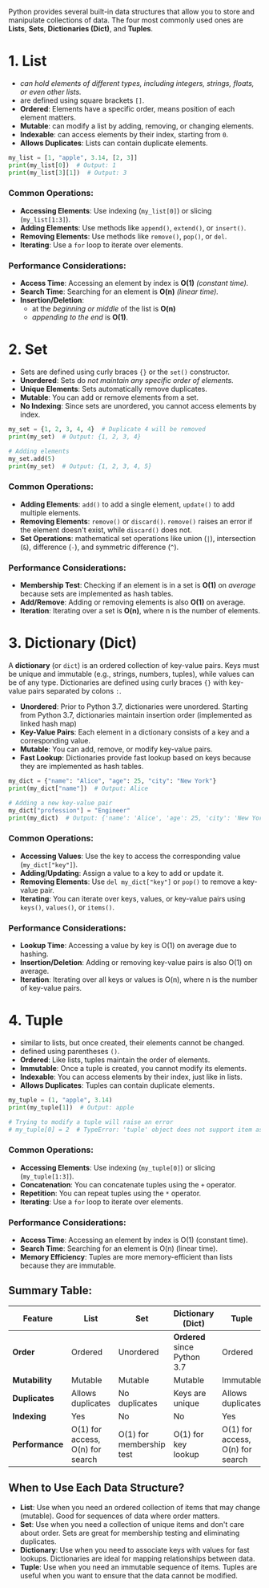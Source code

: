 Python provides several built-in data structures that allow you to store and manipulate collections of data. The four most commonly used ones are **Lists**, **Sets**, **Dictionaries (Dict)**, and **Tuples**.

# 1. **List**

- _can hold elements of different types, including integers, strings, floats, or even other lists._
- are defined using square brackets `[]`.
- **Ordered**: Elements have a specific order, means position of each element matters.
- **Mutable**: can modify a list by adding, removing, or changing elements.
- **Indexable**: can access elements by their index, starting from `0`.
- **Allows Duplicates**: Lists can contain duplicate elements.

```python
my_list = [1, "apple", 3.14, [2, 3]]
print(my_list[0])  # Output: 1
print(my_list[3][1])  # Output: 3
```

### Common Operations:
- **Accessing Elements**: Use indexing (`my_list[0]`) or slicing (`my_list[1:3]`).
- **Adding Elements**: Use methods like `append()`, `extend()`, or `insert()`.
- **Removing Elements**: Use methods like `remove()`, `pop()`, or `del`.
- **Iterating**: Use a `for` loop to iterate over elements.

### Performance Considerations:
- **Access Time**: Accessing an element by index is **O(1)** _(constant time)._
- **Search Time**: Searching for an element is **O(n)** _(linear time)._
- **Insertion/Deletion**:
  - at the _beginning or middle_ of the list is **O(n)**
  - _appending to the end_ is **O(1)**.

# 2. **Set**

- Sets are defined using curly braces `{}` or the `set()` constructor.
- **Unordered**: Sets do _not maintain any specific order of elements._
- **Unique Elements**: Sets automatically remove duplicates.
- **Mutable**: You can add or remove elements from a set.
- **No Indexing**: Since sets are unordered, you cannot access elements by index.

```python
my_set = {1, 2, 3, 4, 4}  # Duplicate 4 will be removed
print(my_set)  # Output: {1, 2, 3, 4}

# Adding elements
my_set.add(5)
print(my_set)  # Output: {1, 2, 3, 4, 5}
```

### Common Operations:
- **Adding Elements**: `add()` to add a single element, `update()` to add multiple elements.
- **Removing Elements**: `remove()` or `discard()`. `remove()` raises an error if the element doesn't exist, while `discard()` does not.
- **Set Operations**: mathematical set operations like union (`|`), intersection (`&`), difference (`-`), and symmetric difference (`^`).

### Performance Considerations:
- **Membership Test**: Checking if an element is in a set is **O(1)** on _average_ because sets are implemented as hash tables.
- **Add/Remove**: Adding or removing elements is also **O(1)** on average.
- **Iteration**: Iterating over a set is **O(n)**, where n is the number of elements.

# 3. **Dictionary (Dict)**

A **dictionary** (or `dict`) is an ordered collection of key-value pairs. Keys must be unique and immutable (e.g., strings, numbers, tuples), while values can be of any type. Dictionaries are defined using curly braces `{}` with key-value pairs separated by colons `:`.

- **Unordered**: Prior to Python 3.7, dictionaries were unordered. Starting from Python 3.7, dictionaries maintain insertion order (implemented as linked hash map)
- **Key-Value Pairs**: Each element in a dictionary consists of a key and a corresponding value.
- **Mutable**: You can add, remove, or modify key-value pairs.
- **Fast Lookup**: Dictionaries provide fast lookup based on keys because they are implemented as hash tables.

```python
my_dict = {"name": "Alice", "age": 25, "city": "New York"}
print(my_dict["name"])  # Output: Alice

# Adding a new key-value pair
my_dict["profession"] = "Engineer"
print(my_dict)  # Output: {'name': 'Alice', 'age': 25, 'city': 'New York', 'profession': 'Engineer'}
```

### Common Operations:
- **Accessing Values**: Use the key to access the corresponding value (`my_dict["key"]`).
- **Adding/Updating**: Assign a value to a key to add or update it.
- **Removing Elements**: Use `del my_dict["key"]` or `pop()` to remove a key-value pair.
- **Iterating**: You can iterate over keys, values, or key-value pairs using `keys()`, `values()`, or `items()`.

### Performance Considerations:
- **Lookup Time**: Accessing a value by key is O(1) on average due to hashing.
- **Insertion/Deletion**: Adding or removing key-value pairs is also O(1) on average.
- **Iteration**: Iterating over all keys or values is O(n), where n is the number of key-value pairs.

# 4. **Tuple**

- similar to lists, but once created, their elements cannot be changed.
- defined using parentheses `()`.
- **Ordered**: Like lists, tuples maintain the order of elements.
- **Immutable**: Once a tuple is created, you cannot modify its elements.
- **Indexable**: You can access elements by their index, just like in lists.
- **Allows Duplicates**: Tuples can contain duplicate elements.

```python
my_tuple = (1, "apple", 3.14)
print(my_tuple[1])  # Output: apple

# Trying to modify a tuple will raise an error
# my_tuple[0] = 2  # TypeError: 'tuple' object does not support item assignment
```

### Common Operations:
- **Accessing Elements**: Use indexing (`my_tuple[0]`) or slicing (`my_tuple[1:3]`).
- **Concatenation**: You can concatenate tuples using the `+` operator.
- **Repetition**: You can repeat tuples using the `*` operator.
- **Iterating**: Use a `for` loop to iterate over elements.

### Performance Considerations:
- **Access Time**: Accessing an element by index is O(1) (constant time).
- **Search Time**: Searching for an element is O(n) (linear time).
- **Memory Efficiency**: Tuples are more memory-efficient than lists because they are immutable.

## Summary Table:

| Feature          | List                     | Set                      | Dictionary (Dict)         | Tuple                    |
|------------------|--------------------------|--------------------------|---------------------------|--------------------------|
| **Order**        | Ordered                 | Unordered                | **Ordered** since Python 3.7 | Ordered                 |
| **Mutability**   | Mutable                 | Mutable                  | Mutable                   | Immutable                |
| **Duplicates**   | Allows duplicates       | No duplicates            | Keys are unique           | Allows duplicates        |
| **Indexing**     | Yes                     | No                       | No                        | Yes                      |
| **Performance**  | O(1) for access, O(n) for search | O(1) for membership test | O(1) for key lookup      | O(1) for access, O(n) for search |

## When to Use Each Data Structure?

- **List**: Use when you need an ordered collection of items that may change (mutable). Good for sequences of data where order matters.
- **Set**: Use when you need a collection of unique items and don't care about order. Sets are great for membership testing and eliminating duplicates.
- **Dictionary**: Use when you need to associate keys with values for fast lookups. Dictionaries are ideal for mapping relationships between data.
- **Tuple**: Use when you need an immutable sequence of items. Tuples are useful when you want to ensure that the data cannot be modified.
